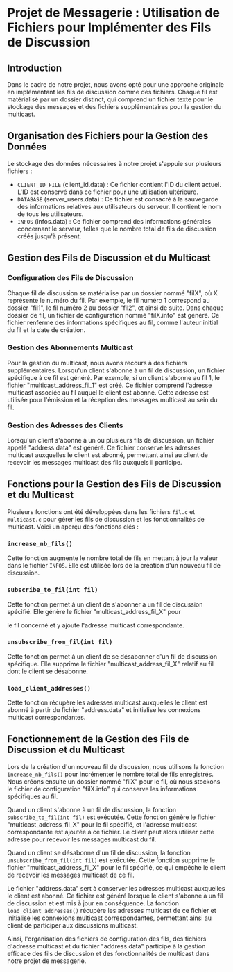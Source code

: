 # Projet de Messagerie : Utilisation de Fichiers pour Implémenter des Fils de Discussion

## Introduction
Dans le cadre de notre projet, nous avons opté pour une approche originale en implémentant les fils de discussion comme des fichiers. Chaque fil est matérialisé par un dossier distinct, qui comprend un fichier texte pour le stockage des messages et des fichiers supplémentaires pour la gestion du multicast.

## Organisation des Fichiers pour la Gestion des Données
Le stockage des données nécessaires à notre projet s'appuie sur plusieurs fichiers :

- `CLIENT_ID_FILE` (client_id.data) : Ce fichier contient l'ID du client actuel. L'ID est conservé dans ce fichier pour une utilisation ultérieure.
- `DATABASE` (server_users.data) : Ce fichier est consacré à la sauvegarde des informations relatives aux utilisateurs du serveur. Il contient le nom de tous les utilisateurs.
- `INFOS` (infos.data) : Ce fichier comprend des informations générales concernant le serveur, telles que le nombre total de fils de discussion créés jusqu'à présent.

## Gestion des Fils de Discussion et du Multicast
### Configuration des Fils de Discussion
Chaque fil de discussion se matérialise par un dossier nommé "filX", où X représente le numéro du fil. Par exemple, le fil numéro 1 correspond au dossier "fil1", le fil numéro 2 au dossier "fil2", et ainsi de suite. Dans chaque dossier de fil, un fichier de configuration nommé "filX.info" est généré. Ce fichier renferme des informations spécifiques au fil, comme l'auteur initial du fil et la date de création.

### Gestion des Abonnements Multicast
Pour la gestion du multicast, nous avons recours à des fichiers supplémentaires. Lorsqu'un client s'abonne à un fil de discussion, un fichier spécifique à ce fil est généré. Par exemple, si un client s'abonne au fil 1, le fichier "multicast_address_fil_1" est créé. Ce fichier comprend l'adresse multicast associée au fil auquel le client est abonné. Cette adresse est utilisée pour l'émission et la réception des messages multicast au sein du fil.

### Gestion des Adresses des Clients
Lorsqu'un client s'abonne à un ou plusieurs fils de discussion, un fichier appelé "address.data" est généré. Ce fichier conserve les adresses multicast auxquelles le client est abonné, permettant ainsi au client de recevoir les messages multicast des fils auxquels il participe.

## Fonctions pour la Gestion des Fils de Discussion et du Multicast
Plusieurs fonctions ont été développées dans les fichiers `fil.c` et `multicast.c` pour gérer les fils de discussion et les fonctionnalités de multicast. Voici un aperçu des fonctions clés :

### `increase_nb_fils()`
Cette fonction augmente le nombre total de fils en mettant à jour la valeur dans le fichier `INFOS`. Elle est utilisée lors de la création d'un nouveau fil de discussion.

### `subscribe_to_fil(int fil)`
Cette fonction permet à un client de s'abonner à un fil de discussion spécifié. Elle génère le fichier "multicast_address_fil_X" pour

 le fil concerné et y ajoute l'adresse multicast correspondante.

### `unsubscribe_from_fil(int fil)`
Cette fonction permet à un client de se désabonner d'un fil de discussion spécifique. Elle supprime le fichier "multicast_address_fil_X" relatif au fil dont le client se désabonne.

### `load_client_addresses()`
Cette fonction récupère les adresses multicast auxquelles le client est abonné à partir du fichier "address.data" et initialise les connexions multicast correspondantes.

## Fonctionnement de la Gestion des Fils de Discussion et du Multicast
Lors de la création d'un nouveau fil de discussion, nous utilisons la fonction `increase_nb_fils()` pour incrémenter le nombre total de fils enregistrés. Nous créons ensuite un dossier nommé "filX" pour le fil, où nous stockons le fichier de configuration "filX.info" qui conserve les informations spécifiques au fil.

Quand un client s'abonne à un fil de discussion, la fonction `subscribe_to_fil(int fil)` est exécutée. Cette fonction génère le fichier "multicast_address_fil_X" pour le fil spécifié, et l'adresse multicast correspondante est ajoutée à ce fichier. Le client peut alors utiliser cette adresse pour recevoir les messages multicast du fil.

Quand un client se désabonne d'un fil de discussion, la fonction `unsubscribe_from_fil(int fil)` est exécutée. Cette fonction supprime le fichier "multicast_address_fil_X" pour le fil spécifié, ce qui empêche le client de recevoir les messages multicast de ce fil.

Le fichier "address.data" sert à conserver les adresses multicast auxquelles le client est abonné. Ce fichier est généré lorsque le client s'abonne à un fil de discussion et est mis à jour en conséquence. La fonction `load_client_addresses()` récupère les adresses multicast de ce fichier et initialise les connexions multicast correspondantes, permettant ainsi au client de participer aux discussions multicast.

Ainsi, l'organisation des fichiers de configuration des fils, des fichiers d'adresse multicast et du fichier "address.data" participe à la gestion efficace des fils de discussion et des fonctionnalités de multicast dans notre projet de messagerie.
